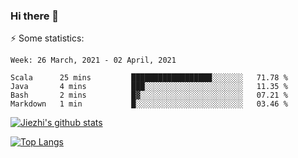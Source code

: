 ### Hi there 👋

⚡ Some statistics:

<!--START_SECTION:waka-->
```text
Week: 26 March, 2021 - 02 April, 2021

Scala      25 mins         ██████████████████░░░░░░░   71.78 % 
Java       4 mins          ███░░░░░░░░░░░░░░░░░░░░░░   11.35 % 
Bash       2 mins          █▓░░░░░░░░░░░░░░░░░░░░░░░   07.21 % 
Markdown   1 min           █░░░░░░░░░░░░░░░░░░░░░░░░   03.46 % 
```
<!--END_SECTION:waka-->

[![Jiezhi's github stats](https://github-readme-stats.vercel.app/api?username=Jiezhi&show_icons=true)](https://github.com/Jiezhi/github-readme-stats)

[![Top Langs](https://github-readme-stats.vercel.app/api/top-langs/?username=Jiezhi&hide=javascript,html)](https://github.com/Jiezhi/github-readme-stats)
<!--
**Jiezhi/Jiezhi** is a ✨ _special_ ✨ repository because its `README.md` (this file) appears on your GitHub profile.

Here are some ideas to get you started:

- 🔭 I’m currently working on ...
- 🌱 I’m currently learning ...
- 👯 I’m looking to collaborate on ...
- 🤔 I’m looking for help with ...
- 💬 Ask me about ...
- 📫 How to reach me: ...
- 😄 Pronouns: ...
- ⚡ Fun fact: ...
-->

